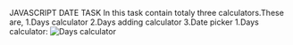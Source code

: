 JAVASCRIPT DATE TASK
        In this task contain totaly three calculators.These are,
                1.Days calculator
                2.Days adding calculator
                3.Date picker
1.Days calculator:
![Days calculator](https://user-images.githubusercontent.com/111170152/201464896-a5bdd00b-130d-4c58-9571-7114eb89992e.jpeg)


